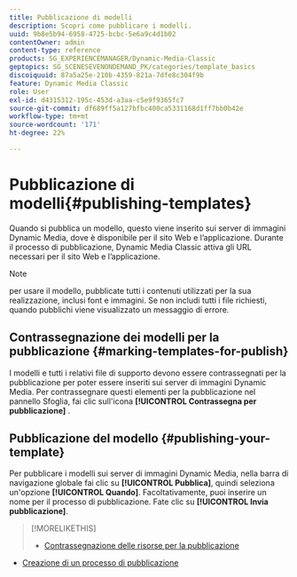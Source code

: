 ```yaml
---
title: Pubblicazione di modelli
description: Scopri come pubblicare i modelli.
uuid: 9b8e5b94-6958-4725-bcbc-5e6a9c4d1b02
contentOwner: admin
content-type: reference
products: SG_EXPERIENCEMANAGER/Dynamic-Media-Classic
geptopics: SG_SCENESEVENONDEMAND_PK/categories/template_basics
discoiquuid: 87a5a25e-210b-4359-821a-7dfe8c304f9b
feature: Dynamic Media Classic
role: User
exl-id: d4315312-195c-453d-a3aa-c5e9f9365fc7
source-git-commit: df689ff5a127bfbc400ca5331168d1ff7bb0b42e
workflow-type: tm+mt
source-wordcount: '171'
ht-degree: 22%

---
```


# Pubblicazione di modelli{#publishing-templates}

Quando si pubblica un modello, questo viene inserito sui server di immagini Dynamic Media, dove è disponibile per il sito Web e l’applicazione. Durante il processo di pubblicazione, Dynamic Media Classic attiva gli URL necessari per il sito Web e l’applicazione.

>[!NOTE]
>
>per usare il modello, pubblicate tutti i contenuti utilizzati per la sua realizzazione, inclusi font e immagini. Se non includi tutti i file richiesti, quando pubblichi viene visualizzato un messaggio di errore.

## Contrassegnazione dei modelli per la pubblicazione {#marking-templates-for-publish}

I modelli e tutti i relativi file di supporto devono essere contrassegnati per la pubblicazione per poter essere inseriti sui server di immagini Dynamic Media. Per contrassegnare questi elementi per la pubblicazione nel pannello Sfoglia, fai clic sull&#39;icona **[!UICONTROL Contrassegna per pubblicazione]** .

## Pubblicazione del modello {#publishing-your-template}

Per pubblicare i modelli sui server di immagini Dynamic Media, nella barra di navigazione globale fai clic su **[!UICONTROL Pubblica]**, quindi seleziona un&#39;opzione **[!UICONTROL Quando]**. Facoltativamente, puoi inserire un nome per il processo di pubblicazione. Fate clic su **[!UICONTROL Invia pubblicazione]**.

>[!MORELIKETHIS]
>
>* [Contrassegnazione delle risorse per la pubblicazione](publishing-files.md#publish_after_uploading)
* [Creazione di un processo di pubblicazione](publishing-files.md#creating_a_publish_job)

